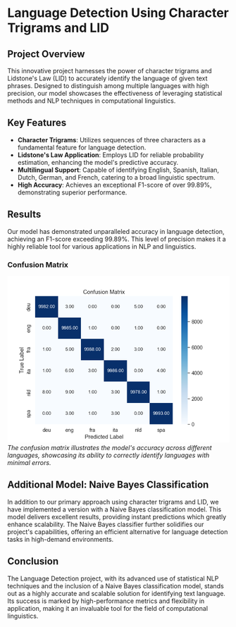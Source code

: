 # Language Detection Using Character Trigrams and LID

## Project Overview
This innovative project harnesses the power of character trigrams and Lidstone's Law (LID) to accurately identify the language of given text phrases. Designed to distinguish among multiple languages with high precision, our model showcases the effectiveness of leveraging statistical methods and NLP techniques in computational linguistics.

## Key Features
- **Character Trigrams**: Utilizes sequences of three characters as a fundamental feature for language detection.
- **Lidstone's Law Application**: Employs LID for reliable probability estimation, enhancing the model's predictive accuracy.
- **Multilingual Support**: Capable of identifying English, Spanish, Italian, Dutch, German, and French, catering to a broad linguistic spectrum.
- **High Accuracy**: Achieves an exceptional F1-score of over 99.89%, demonstrating superior performance.

## Results
Our model has demonstrated unparalleled accuracy in language detection, achieving an F1-score exceeding 99.89%. This level of precision makes it a highly reliable tool for various applications in NLP and linguistics.

### Confusion Matrix
![Confusion Matrix](images/confusion_matrix.png)
*The confusion matrix illustrates the model's accuracy across different languages, showcasing its ability to correctly identify languages with minimal errors.*

## Additional Model: Naive Bayes Classification
In addition to our primary approach using character trigrams and LID, we have implemented a version with a Naive Bayes classification model. This model delivers excellent results, providing instant predictions which greatly enhance scalability. The Naive Bayes classifier further solidifies our project's capabilities, offering an efficient alternative for language detection tasks in high-demand environments.

## Conclusion
The Language Detection project, with its advanced use of statistical NLP techniques and the inclusion of a Naive Bayes classification model, stands out as a highly accurate and scalable solution for identifying text language. Its success is marked by high-performance metrics and flexibility in application, making it an invaluable tool for the field of computational linguistics.

